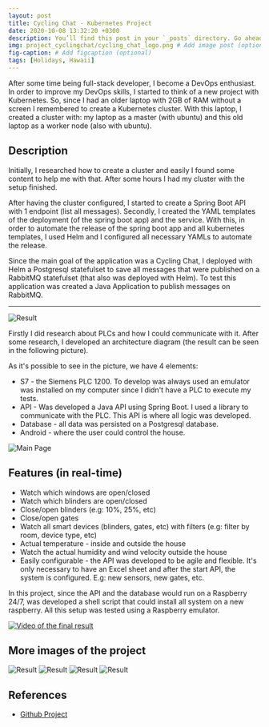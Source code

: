 ```yaml
---
layout: post
title: Cycling Chat - Kubernetes Project
date: 2020-10-08 13:32:20 +0300
description: You’ll find this post in your `_posts` directory. Go ahead and edit it and re-build the site to see your changes. # Add post description (optional)
img: project_cyclingchat/cycling_chat_logo.png # Add image post (optional)
fig-caption: # Add figcaption (optional)
tags: [Holidays, Hawaii]
---
```


After some time being full-stack developer, I become a DevOps enthusiast. In order to improve my DevOps skills, I started to think of a new project with Kubernetes. So, since I had an older laptop with 2GB of RAM without a screen I remembered to create a Kubernetes cluster. With this laptop, I created a cluster with: my laptop as a master (with ubuntu) and this old laptop as a worker node (also with ubuntu).

## Description

Initially, I researched how to create a cluster and easily I found some content to help me with that. After some hours I had my cluster with the setup finished.

After having the cluster configured, I started to create a Spring Boot API with 1 endpoint (list all messages).
Secondly, I created the YAML templates of the deployment (of the spring boot app) and the service. With this, in order to automate the release of the spring boot app and all kubernetes templates, I used Helm and I configured all necessary YAMLs to automate the release.

Since the main goal of the application was a Cycling Chat, I deployed with Helm a Postgresql statefulset to save all messages that were published on a RabbitMQ statefulset (that also was deployed with Helm). To test this application was created a Java Application to publish messages on RabbitMQ.


--------------------------

<img src="{{site.baseurl}}/assets/img/project_wilsonshousecontroller/3.jpeg" alt="Result" class="post-images">

Firstly I did research about PLCs and how I could communicate with it. After some research, I developed an architecture diagram (the result can be seen in the following picture).

As it's possible to see in the picture, we have 4 elements:
* S7 - the Siemens PLC 1200. To develop was always used an emulator was installed on my computer since I didn't have a PLC to execute my tests.
* API - Was developed a Java API using Spring Boot. I used a library to communicate with the PLC. This API is where all logic was developed.
* Database - all data was persisted on a Postgresql database.
* Android - where the user could control the house.

![Main Page]({{site.baseurl}}/assets/img/project_wilsonshousecontroller/Architecture-v0.2.drawio.png)


## Features (in real-time)

* Watch which windows are open/closed
* Watch which blinders are open/closed
* Close/open blinders (e.g: 10%, 25%, etc)
* Close/open gates
* Watch all smart devices (blinders, gates, etc) with filters (e.g: filter by room, device type, etc)
* Actual temperature - inside and outside the house
* Watch the actual humidity and wind velocity outside the house
* Easily configurable - the API was developed to be agile and flexible. It's only necessary to have an Excel sheet and after the start API, the system is configured. E.g: new sensors, new gates, etc.

In this project, since the API and the database would run on a Raspberry 24/7, was developed a shell script that could install all system on a new raspberry. All this setup was tested using a Raspberry emulator.

[![Video of the final result]({{site.baseurl}}/assets/img/project_wilsonshousecontroller/6.png)](https://www.youtube.com/watch?v=eyZEG0dXo7Q)


## More images of the project
<img src="{{site.baseurl}}/assets/img/project_wilsonshousecontroller/1.jpeg" alt="Result" class="post-images">

<img src="{{site.baseurl}}/assets/img/project_wilsonshousecontroller/2.jpeg" alt="Result" class="post-images">

<img src="{{site.baseurl}}/assets/img/project_wilsonshousecontroller/4.jpeg" alt="Result" class="post-images">

<img src="{{site.baseurl}}/assets/img/project_wilsonshousecontroller/5.jpeg" alt="Result" class="post-images">

## References
* [Github Project](https://github.com/brunocoelho1997/Wilson-s-House-Controller)